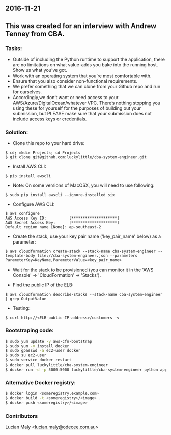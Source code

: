 2016-11-21
---
This was created for an interview with Andrew Tenney from CBA.
---

### Tasks:
+ Outside of including the Python runtime to support the application, there are no limitations on what value-adds you bake into the running host. Show us what you’ve got.
+ Work with an operating system that you’re most comfortable with.
+ Ensure that you also consider non-functional requirements.
+ We prefer something that we can clone from your Github repo and run for ourselves.
+ Accordingly,we don’t want or need access to your AWS/Azure/DigitalOcean/whatever VPC. There’s nothing stopping you using these for yourself for the purposes of building out your submission, but PLEASE make sure that your submission does not include access keys or credentials.

### Solution:
* Clone this repo to your hard drive:
```
$ cd; mkdir Projects; cd Projects
$ git clone git@github.com:luckylittle/cba-system-engineer.git
```

* Install AWS CLI:
```
$ pip install awscli
```
  * Note: On some versions of MacOSX, you will need to use following:
  ```
  $ sudo pip install awscli --ignore-installed six
  ```

* Configure AWS CLI:
```
$ aws configure
AWS Access Key ID:          [********************] 
AWS Secret Access Key:      [********************] 
Default region name [None]: ap-southeast-2
```

* Create the stack, use your key pair name ('key_pair_name' below) as a parameter:
```
$ aws cloudformation create-stack --stack-name cba-system-engineer --template-body file://cba-system-engineer.json --parameters ParameterKey=KeyName,ParameterValue=<key_pair_name>
```

* Wait for the stack to be provisioned (you can monitor it in the 'AWS Console' -> 'CloudFormation' -> 'Stacks').

* Find the public IP of the ELB:
```
$ aws cloudformation describe-stacks --stack-name cba-system-engineer | grep OutputValue
```

* Testing:
```
$ curl http://<ELB-public-IP-address>/customers -v
```

### Bootstraping code:
```sh
$ sudo yum update -y aws-cfn-bootstrap                                          # update the AWS CloudFormation Helper Scripts
$ sudo yum -y install docker                                                    # install the latest Docker
$ sudo gpasswd -a ec2-user docker                                               # add ec2-user to the docker group
$ sudo su ec2-user                                                              # workaround for logout/login after the ec2-user added to the group
$ sudo service docker restart                                                   # restarting the Docker service after the previous workaround
$ docker pull luckylittle/cba-system-engineer                                   # download the image from my Docker Hub repo
$ docker run -d -p 5000:5000 luckylittle/cba-system-engineer python app/app.py  # run the container in the background and map port 5000
```

### Alternative Docker registry:
```sh
$ docker login <someregistry.example.com> 
$ docker build -t <someregistry>/<image> .
$ docker push <someregistry>/<image>
```

### Contributors
Lucian Maly <<lucian.maly@odecee.com.au>>
